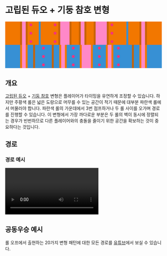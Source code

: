 # 고립된 듀오 + 기둥 참호 변형

![Isolated Duo + Pillar Trench](../images/variations/isolated-duo-pillar-trench.jpg)

## 개요

[고립된 듀오](../rolls/isolated-duo.md#주황색-롤) + [기둥 참호](../rolls/pillar-trench.md) 변형은 플레이어가 타이밍을 유연하게 조정할 수 있습니다. 하지만 주황색 롤은 넓은 도랑으로 머무를 수 있는 공간이 적기 때문에 대부분 파란색 롤에서 머물러야 합니다. 파란색 롤의 가운데에서 3번 점프하거나 두 롤 사이를 오가며 경로를 진행할 수 있습니다. 이 변형에서 가장 까다로운 부분은 두 롤의 벽이 동시에 정렬되는 경우가 빈번하므로 다른 플레이어와의 충돌을 줄이기 위한 공간을 확보하는 것이 중요하다는 것입니다.

## 경로

### 경로 예시

<video controls>
  <source src="../../images/variations/isolated-duo-pillar-trench-standard-path.mp4" type="video/mp4">
</video>

## 공동우승 예시

롤 오프에서 출현하는 20가지 변형 패턴에 대한 모든 경로를 [유튜브](https://www.youtube.com/playlist?list=PLG_QNSp9ZgJLWYSNl4vY26VJCZeOQHO1F)에서 보실 수 있습니다.
